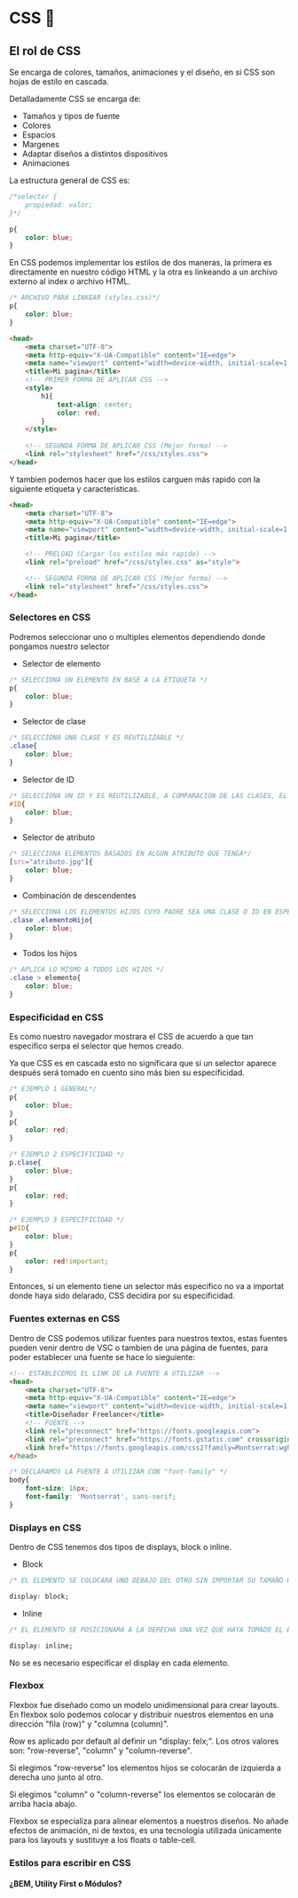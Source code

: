 # CSS :art:

## El rol de CSS
Se encarga de colores, tamaños, animaciones y el diseño, en si CSS son hojas de estilo en cascada.

Detalladamente CSS se encarga de:
  - Tamaños y tipos de fuente
  - Colores
  - Espacios
  - Margenes
  - Adaptar diseños a distintos dispositivos
  - Animaciones

La estructura general de CSS es:
```css
/*selector {
    propiedad: valor;
}*/

p{
    color: blue;
}
```
En CSS podemos implementar los estilos de dos maneras, la primera es directamente en nuestro código HTML y la otra es linkeando a un archivo externo al index o archivo HTML.
```css
/* ARCHIVO PARA LINKEAR (styles.css)*/
p{
    color: blue;
}
```
```html
<head>
    <meta charset="UTF-8">
    <meta http-equiv="X-UA-Compatible" content="IE=edge">
    <meta name="viewport" content="width=device-width, initial-scale=1.0">
    <title>Mi pagina</title>
    <!-- PRIMER FORMA DE APLICAR CSS -->
    <style>
        h1{
            text-align: center;
            color: red;
        }
    </style>
    
    <!-- SEGUNDA FORMA DE APLICAR CSS (Mejor forma) -->
    <link rel="stylesheet" href="/css/styles.css">
</head>
```

Y tambien podemos hacer que los estilos carguen más rapido con la siguiente etiqueta y caracteristicas.
```html
<head>
    <meta charset="UTF-8">
    <meta http-equiv="X-UA-Compatible" content="IE=edge">
    <meta name="viewport" content="width=device-width, initial-scale=1.0">
    <title>Mi pagina</title>

    <!-- PRELOAD (Cargar los estilos más rapido) -->
    <link rel="preload" href="/css/styles.css" as="style">

    <!-- SEGUNDA FORMA DE APLICAR CSS (Mejor forma) -->
    <link rel="stylesheet" href="/css/styles.css">
</head>
```

### Selectores en CSS
Podremos seleccionar uno o multiples elementos dependiendo donde pongamos nuestro selector

  - Selector de elemento
```css
/* SELECCIONA UN ELEMENTO EN BASE A LA ETIQUETA */
p{
    color: blue;
}
```
  - Selector de clase
```css
/* SELECCIONA UNA CLASE Y ES REUTILIZABLE */
.clase{
    color: blue;
}
```

  - Selector de ID
```css
/* SELECCIONA UN ID Y ES REUTILIZABLE, A COMPARACIÓN DE LAS CLASES, EL ID ES UNICO*/
#ID{
    color: blue;
}
```
  - Selector de atributo
```css
/* SELECCIONA ELEMENTOS BASADOS EN ALGÚN ATRIBUTO QUE TENGA*/
[src="atributo.jpg"]{
    color: blue;
}
```
  - Combinación de descendentes
```css
/* SELECCIONA LOS ELEMENTOS HIJOS CUYO PADRE SEA UNA CLASE O ID EN ESPECIFICO*/
.clase .elementoHijo{
    color: blue;
}
```

  - Todos los hijos
```css
/* APLICA LO MISMO A TODOS LOS HIJOS */
.clase > elemento{
    color: blue;
}
```

### Especificidad en CSS
Es como nuestro navegador mostrara el CSS de acuerdo a que tan especifico serpa el selector que hemos creado.

Ya que CSS es en cascada esto no significara que si un selector aparece después será tomado en cuento sino más bien su especificidad.
```css
/* EJEMPLO 1 GENERAL*/
p{
    color: blue;
}
p{
    color: red;
}

/* EJEMPLO 2 ESPECIFICIDAD */
p.clase{
    color: blue;
}
p{
    color: red;
}

/* EJEMPLO 3 ESPECIFICIDAD */
p#ID{
    color: blue;
}
p{
    color: red!important;
}
```

Entonces, si un elemento tiene un selector más especifico no va a importat donde haya sido delarado, CSS decidira por su especificidad.

### Fuentes externas en CSS

Dentro de CSS podemos utilizar fuentes para nuestros textos, estas fuentes pueden venir dentro de VSC o tambien de una página de fuentes, para poder establecer una fuente se hace lo sieguiente:
```html
<!-- ESTABLECEMOS EL LINK DE LA FUENTE A UTILIZAR -->
<head>
    <meta charset="UTF-8">
    <meta http-equiv="X-UA-Compatible" content="IE=edge">
    <meta name="viewport" content="width=device-width, initial-scale=1.0">
    <title>Diseñador Freelancer</title>
    <!-- FUENTE -->
    <link rel="preconnect" href="https://fonts.googleapis.com">
    <link rel="preconnect" href="https://fonts.gstatic.com" crossorigin>
    <link href="https://fonts.googleapis.com/css2?family=Montserrat:wght@400;700&display=swap" 
</head>
```
```css
/* DECLARAMOS LA FUENTE A UTILIZAR CON "font-family" */
body{
    font-size: 16px;
    font-family: 'Montserrat', sans-serif;
}
```

### Displays en CSS

Dentro de CSS tenemos dos tipos de displays, block o inline.
  - Block
```css
/* EL ELEMENTO SE COLOCARÁ UNO DEBAJO DEL OTRO SIN IMPORTAR SU TAMAÑO O CONTENIDO */

display: block;
```
  - Inline
```css
/* EL ELEMENTO SE POSICIONARA A LA DERECHA UNA VEZ QUE HAYA TOMADO EL ESPACIO QUE REQUIERE */

display: inline;
```

No se es necesario especificar el display en cada elemento.

### Flexbox

Flexbox fue diseñado como un modelo unidimensional para crear layouts. En flexbox solo podemos colocar y distribuir nuestros elementos en una dirección "fila (row)" y "columna (column)".

Row es aplicado por default al definir un "display: felx;". Los otros valores son: "row-reverse", "column" y "column-reverse".

Si elegimos "row-reverse" los elementos hijos se colocarán de izquierda a derecha uno junto al otro.

Si elegimos "column" o "column-reverse" los elementos se colocarán de arriba hacia abajo.

Flexbox se especializa para alinear elementos a nuestros diseños. No añade efectos de animación, ni de textos, es una tecnología utilizada únicamente para los layouts y sustituye a los floats o table-cell.

### Estilos para escribir en CSS
#### ¿BEM, Utility First o Módulos?